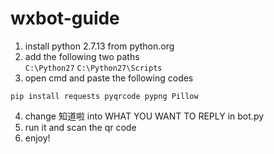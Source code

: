 # wxbot-guide

1. install python 2.7.13 from python.org  
2. add the following two paths  
```C:\Python27```
```C:\Python27\Scripts```
3. open cmd and paste the following codes
```
pip install requests pyqrcode pypng Pillow
```  
4. change 知道啦 into WHAT YOU WANT TO REPLY in bot.py  
5. run it and scan the qr code  
6. enjoy!
